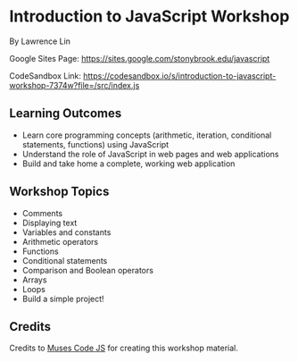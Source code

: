 # Introduction to JavaScript Workshop

By Lawrence Lin

Google Sites Page: https://sites.google.com/stonybrook.edu/javascript

CodeSandbox Link: https://codesandbox.io/s/introduction-to-javascript-workshop-7374w?file=/src/index.js

## Learning Outcomes

- Learn core programming concepts (arithmetic, iteration, conditional statements, functions) using JavaScript
- Understand the role of JavaScript in web pages and web applications
- Build and take home a complete, working web application

## Workshop Topics

- Comments
- Displaying text
- Variables and constants
- Arithmetic operators
- Functions
- Conditional statements
- Comparison and Boolean operators
- Arrays
- Loops
- Build a simple project!

## Credits

Credits to [Muses Code JS](https://github.com/muses-code-js) for creating this workshop material.
